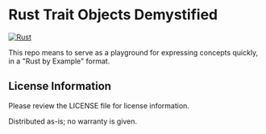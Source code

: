 # Rust Trait Objects Demystified

[![Rust](https://github.com/bsodmike/rust-demystified/actions/workflows/trait_object_approach.yml/badge.svg?branch=todo%2Ftrait_object_approach)](https://github.com/bsodmike/rust-demystified/actions/workflows/trait_object_approach.yml)

This repo means to serve as a playground for expressing concepts quickly, in a "Rust by Example" format.


## License Information

Please review the LICENSE file for license information.

Distributed as-is; no warranty is given.